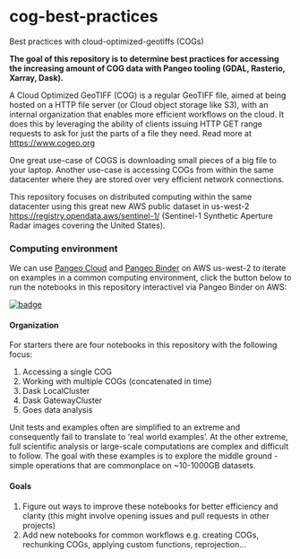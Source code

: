 # cog-best-practices
Best practices with cloud-optimized-geotiffs (COGs)

**The goal of this repository is to determine best practices for accessing the increasing amount of COG data with Pangeo tooling (GDAL, Rasterio, Xarray, Dask).** 

A Cloud Optimized GeoTIFF (COG) is a regular GeoTIFF file, aimed at being hosted on a HTTP file server (or Cloud object storage like S3), with an internal organization that enables more efficient workflows on the cloud. It does this by leveraging the ability of clients issuing HTTP GET range requests to ask for just the parts of a file they need. Read more at https://www.cogeo.org 

One great use-case of COGS is downloading small pieces of a big file to your laptop. Another use-case is accessing COGs from within the same datacenter where they are stored over very efficient network connections.

This repository focuses on distributed computing within the same datacenter using this great new AWS public dataset in us-west-2 https://registry.opendata.aws/sentinel-1/ (Sentinel-1 Synthetic Aperture Radar images covering the United States).

### Computing environment

We can use [Pangeo Cloud](https://pangeo.io/cloud.html) and [Pangeo Binder](https://aws-uswest2-binder.pangeo.io) on AWS us-west-2 to iterate on examples in a common computing environment, click the button below to run the notebooks in this repository interactivel via Pangeo Binder on AWS:

[![badge](https://img.shields.io/static/v1.svg?logo=Jupyter&label=PangeoBinderAWS&message=us-west-2&color=orange)](https://aws-uswest2-binder.pangeo.io/v2/gh/pangeo-data/notebook-binder/2020.12.08?urlpath=git-pull%3Frepo%3Dhttps%253A%252F%252Fgithub.com%252Fweatherdivagit%252Fcog-pangeo-practice%26urlpath%3Dlab%252Ftree%252Fcog-pangeo-practice%252F) 


#### Organization

For starters there are four notebooks in this repository with the following focus:

1. Accessing a single COG
2. Working with multiple COGs (concatenated in time)
3. Dask LocalCluster
4. Dask GatewayCluster
5. Goes data analysis

Unit tests and examples often are simplified to an extreme and consequently fail to translate to ‘real world examples’. At the other extreme, full scientific analysis or large-scale computations are complex and difficult to follow. The goal with these examples is to explore the middle ground - simple operations that are commonplace on ~10-1000GB datasets.


#### Goals

1. Figure out ways to improve these notebooks for better efficiency and clarity (this might involve opening issues and pull requests in other projects)
2. Add new notebooks for common workflows
    e.g. creating COGs, rechunking COGs, applying custom functions, reprojection...
